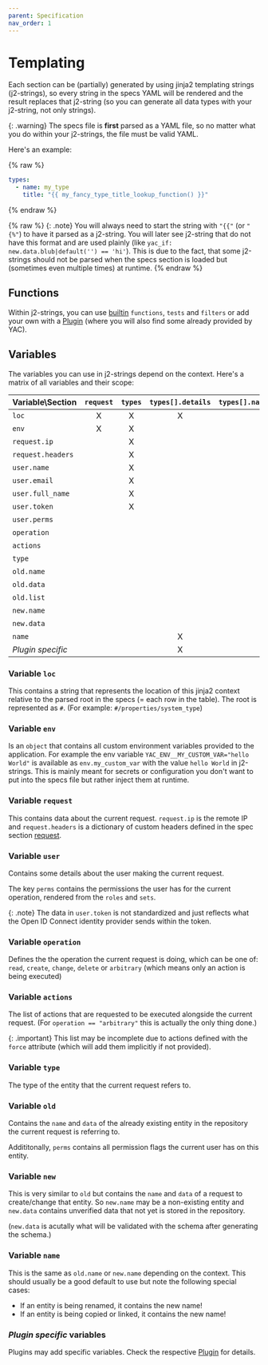 ```yaml
---
parent: Specification
nav_order: 1
---
```


# Templating

Each section can be (partially) generated by using jinja2 templating strings
(j2-strings), so every string in the specs YAML will be rendered and the result
replaces that j2-string (so you can generate all data types with your j2-string,
not only strings).

{: .warning}
The specs file is **first** parsed as a YAML file, so no matter what you do
within your j2-strings, the file must be valid YAML.

Here's an example:

{% raw %}
```yaml
types:
  - name: my_type
    title: "{{ my_fancy_type_title_lookup_function() }}"
```
{% endraw %}

{% raw %}
{: .note}
You will always need to start the string with `"{{"` (or `"{%"`) to have
it parsed as a j2-string. You will later see j2-string that do not have this
format and are used plainly (like `yac_if: new.data.blub|default('') == 'hi'`).
This is due to the fact, that some j2-strings should not be parsed when the
specs section is loaded but (sometimes even multiple times) at runtime.
{% endraw %}

## Functions

Within j2-strings, you can use
[builtin](https://jinja.palletsprojects.com/en/stable/templates) `functions`,
`tests` and `filters` or add your own with a [Plugin](../../plugins) (where
you will also find some already provided by YAC).

## Variables

The variables you can use in j2-strings depend on the context. Here's a matrix
of all variables and their scope:

| Variable\\Section | `request` | `types` | `types[].details` | `types[].name_generator`  | `types[].actions[].details` | `types[].logs[].details`  | `roles` | `sets`  | `schema`  |
|:------------------|:---------:|:-------:|:-----------------:|:-------------------------:|:---------------------------:|:-------------------------:|:-------:|:-------:|:---------:|
| `loc`             |     X     |    X    |         X         |             X             |              X              |             X             |    X    |    X    |     X     |
| `env`             |     X     |    X    |                   |             X             |              X              |             X             |    X    |    X    |     X     |
| `request.ip`      |           |    X    |                   |             X             |              X              |             X             |    X    |    X    |     X     |
| `request.headers` |           |    X    |                   |             X             |              X              |             X             |    X    |    X    |     X     |
| `user.name`       |           |    X    |                   |             X             |              X              |             X             |    X    |    X    |     X     |
| `user.email`      |           |    X    |                   |             X             |              X              |             X             |    X    |    X    |     X     |
| `user.full_name`  |           |    X    |                   |             X             |              X              |             X             |    X    |    X    |     X     |
| `user.token`      |           |    X    |                   |             X             |              X              |             X             |    X    |    X    |     X     |
| `user.perms`      |           |         |                   |                           |                             |                           |         |         |     X     |
| `operation`       |           |         |                   |             X             |              X              |                           |    X    |    X    |     X     |
| `actions`         |           |         |                   |             X             |              X              |                           |    X    |    X    |     X     |
| `type`            |           |         |                   |                           |                             |                           |    X    |    X    |     X     |
| `old.name`        |           |         |                   |                           |              X              |             X             |    X    |    X    |     X     |
| `old.data`        |           |         |                   |                           |                             |                           |    X    |    X    |     X     |
| `old.list`        |           |         |                   |             X             |                             |                           |         |         |           |
| `new.name`        |           |         |                   |                           |              X              |                           |    X    |    X    |     X     |
| `new.data`        |           |         |                   |             X             |                             |                           |         |         |     X     |
| `name`            |           |         |         X         |                           |              X              |             X             |    X    |    X    |     X     |
| *Plugin specific* |           |         |         X         |                           |              X              |             X             |         |         |           |

### Variable `loc`

This contains a string that represents the location of this jinja2 context
relative to the parsed root in the specs (= each row in the table). The root is
represented as `#`. (For example: `#/properties/system_type`)

### Variable `env`

Is an `object` that contains all custom environment variables provided to the
application. For example the env variable `YAC_ENV__MY_CUSTOM_VAR="hello World"`
is available as `env.my_custom_var` with the value `hello World` in j2-strings.
This is mainly meant for secrets or configuration you don't want to put into the
specs file but rather inject them at runtime.

### Variable `request`

This contains data about the current request. `request.ip` is the remote IP and
`request.headers` is a dictionary of custom headers defined in the spec section
[request](./request.md).

### Variable `user`

Contains some details about the user making the current request.

The key `perms` contains the permissions the user has for the current operation,
rendered from the `roles` and `sets`.

{: .note}
The data in `user.token` is not standardized and just reflects what the Open ID
Connect identity provider sends within the token.

### Variable `operation`

Defines the the operation the current request is doing, which can be one of:
`read`, `create`, `change`, `delete` or `arbitrary` (which means only an action
is being executed)

### Variable `actions`

The list of actions that are requested to be executed alongside the current
request. (For `operation == "arbitrary"` this is actually the only thing done.)

{: .important}
This list may be incomplete due to actions defined with the `force` attribute
(which will add them implicitly if not provided).

### Variable `type`

The type of the entity that the current request refers to.

### Variable `old`

Contains the `name` and `data` of the already existing entity in the repository
the current request is referring to.

Addititonally, `perms` contains all permission flags the current user has on
this entity.

### Variable `new`

This is very similar to `old` but contains the `name` and `data` of a request
to create/change that entity. So `new.name` may be a non-existing entity and
`new.data` contains unverified data that not yet is stored in the repository.

(`new.data` is acutally what will be validated with the schema after generating
the schema.)

### Variable `name`

This is the same as `old.name` or `new.name` depending on the context. This
should usually be a good default to use but note the following special cases:

  - If an entity is being renamed, it contains the new name!
  - If an entity is being copied or linked, it contains the new name!

### *Plugin specific* variables

Plugins may add specific variables. Check the respective [Plugin](../../plugins)
for details.
